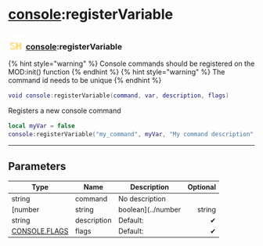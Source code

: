 # [console](../console/README.md):registerVariable

### <img src="../../.gitbook/assets/shared.png" width="32" height="32" /> [console](../console/README.md):registerVariable

{% hint style="warning" %} Console commands should be registered on the MOD:init() function {% endhint %}
{% hint style="warning" %} The command id needs to be unique {% endhint %}


```lua
void console:registerVariable(command, var, description, flags)
```

Registers a new console command<br>
```lua
local myVar = false
console:registerVariable("my_command", myVar, "My command description", CONSOLE.FLAGS.CHEATS | CONSOLE.FLAGS.ADMIN) -- Admin only and requires cheats enabled
```


-----------------
## Parameters

| Type   | Name | Description | Optional |
| ------ | ---- | ----------- | -------: |
| string | command | No description |   |
| [number|string|boolean](../number|string|boolean/README.md) | var | No description |   |
| string | description | Default: <Empty> | ✔ |
| [CONSOLE.FLAGS](../console.flags/README.md) | flags | Default: <Empty> | ✔ |
